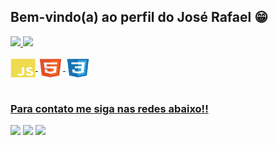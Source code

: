 ## Bem-vindo(a) ao perfil do José Rafael 😁

 <div>
   <a href="https://github.com/ZeRafael31">
   <img height="180em" src="https://github-readme-stats.vercel.app/api?username=ZeRafael31&show_icons=true&theme=tokyonight&include_all_commits=true&count_private=true"/>
   <img height="180em" src="https://github-readme-stats.vercel.app/api/top-langs/?username=ZeRafael31&layout=compact&langs_count=6&theme=tokyonight&include_all_commits=true"/>
</div>
    
<div style="display: inline_block"><br>
  <img align="center" alt="Js" height="30" width="40" src="https://raw.githubusercontent.com/devicons/devicon/master/icons/javascript/javascript-plain.svg">
  <img align="center" alt="HTML" height="30" width="40" src="https://raw.githubusercontent.com/devicons/devicon/master/icons/html5/html5-original.svg">
  <img align="center" alt="CSS" height="30" width="40" src="https://raw.githubusercontent.com/devicons/devicon/master/icons/css3/css3-original.svg">
</div>
 
<br>
 
### Para contato me siga nas redes abaixo!!
 
<div> 
  <a href="https://www.instagram.com/zrpires/" target="_blank"><img src="https://img.shields.io/badge/Instagram-E4405F?style=flat&logo=instagram&logoColor=white" target="_blank"></a>
 <a href="https://x.com/zrpires" target="_blank"><img src="https://img.shields.io/badge/Twitter-000000?style=flat&logo=x&logoColor=white" target="_blank"></a> 
  <a href="https://www.linkedin.com/in/josé-rafael-pires/" target="_blank"><img src="https://img.shields.io/badge/LinkedIn-0A66C2?style=flat&logo=linkedin&logoColor=white" target="_blank"></a>
</div>
